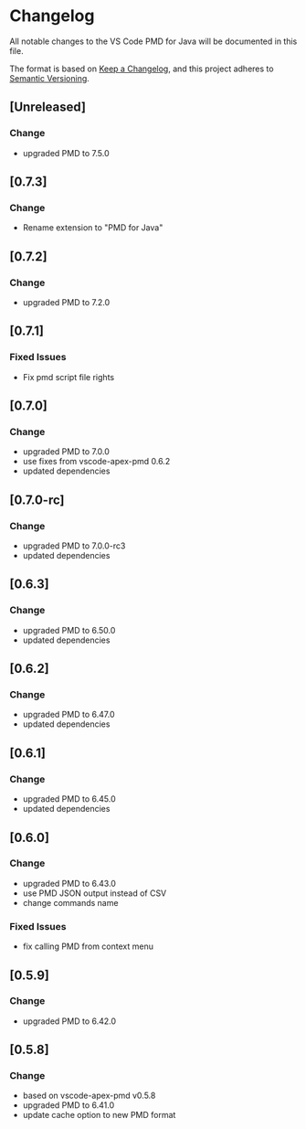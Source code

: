 # Changelog
All notable changes to the VS Code PMD for Java will be documented in this file.

The format is based on [Keep a Changelog](https://keepachangelog.com/en/1.0.0/),
and this project adheres to [Semantic Versioning](https://semver.org/spec/v2.0.0.html).

## [Unreleased]
### Change
- upgraded PMD to 7.5.0

## [0.7.3]
### Change
- Rename extension to "PMD for Java"

## [0.7.2]
### Change
- upgraded PMD to 7.2.0

## [0.7.1]
### Fixed Issues
- Fix pmd script file rights

## [0.7.0]
### Change
- upgraded PMD to 7.0.0
- use fixes from vscode-apex-pmd 0.6.2
- updated dependencies

## [0.7.0-rc]
### Change
- upgraded PMD to 7.0.0-rc3
- updated dependencies

## [0.6.3]
### Change
- upgraded PMD to 6.50.0
- updated dependencies

## [0.6.2]
### Change
- upgraded PMD to 6.47.0
- updated dependencies

## [0.6.1]
### Change
- upgraded PMD to 6.45.0
- updated dependencies

## [0.6.0]
### Change
- upgraded PMD to 6.43.0
- use PMD JSON output instead of CSV
- change commands name
### Fixed Issues
- fix calling PMD from context menu

## [0.5.9]
### Change
- upgraded PMD to 6.42.0

## [0.5.8]
### Change
- based on vscode-apex-pmd v0.5.8
- upgraded PMD to 6.41.0
- update cache option to new PMD format

